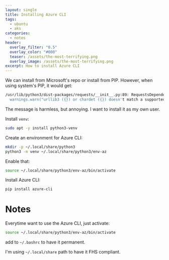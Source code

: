 ```yaml
---
layout: single
title: Installing Azure CLI
tags:
  - ubuntu
  - aks
categories:
  - notes
header:
  overlay_filter: "0.5"
  overlay_color: "#000"
  teaser: /assets/the-most-terrifying.png
  overlay_image: /assets/the-most-terrifying.png
excerpt: How to install Azure CLI
---
```


We can install from Microsoft's repo or install from PIP. However, when using system's PIP, it would get:

```bash
/usr/lib/python3/dist-packages/requests/__init__.py:89: RequestsDependencyWarning: urllib3 (1.26.6) or chardet (3.0.4) doesn't match a supported version!
  warnings.warn("urllib3 ({}) or chardet ({}) doesn't match a supported "
```

The message is harmless, but annoying.
I want to install it as my own user.

Install `venv`:

```bash
sudo apt -y install python3-venv
```

Create an environment for Azure CLI:

```bash
mkdir -p ~/.local/share/python3
python3 -m venv ~/.local/share/python3/env-az
```

Enable that:

```bash
source ~/.local/share/python3/env-az/bin/activate
```

Install Azure CLI:

```bash
pip install azure-cli
```

# Notes

Everytime want to use the Azure CLI, just activate:

```bash
source ~/.local/share/python3/env-az/bin/activate
```

add to `~/.bashrc` to have it permanent.

I'm using `~/.local/share` path to have it FHS compliant.